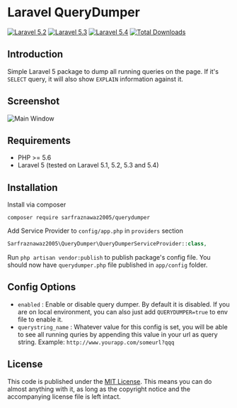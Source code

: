 # Laravel QueryDumper

[![Laravel 5.2](https://img.shields.io/badge/Laravel-5.2-brightgreen.svg?style=flat-square)](http://laravel.com)
[![Laravel 5.3](https://img.shields.io/badge/Laravel-5.3-brightgreen.svg?style=flat-square)](http://laravel.com)
[![Laravel 5.4](https://img.shields.io/badge/Laravel-5.4-brightgreen.svg?style=flat-square)](http://laravel.com)
[![Total Downloads](https://poser.pugx.org/sarfraznawaz2005/querydumper/downloads)](https://packagist.org/packages/sarfraznawaz2005/querydumper)

## Introduction ##

Simple Laravel 5 package to dump all running queries on the page. If it's `SELECT` query, it will also show `EXPLAIN` information against it.

## Screenshot ##

![Main Window](https://raw.github.com/sarfraznawaz2005/querydumper/master/screen.png)

## Requirements ##

 - PHP >= 5.6
 - Laravel 5 (tested on Laravel 5.1, 5.2,  5.3 and 5.4)

## Installation ##

Install via composer
```
composer require sarfraznawaz2005/querydumper
```

Add Service Provider to `config/app.php` in `providers` section
```php
Sarfraznawaz2005\QueryDumper\QueryDumperServiceProvider::class,
```

Run `php artisan vendor:publish` to publish package's config file. You should now have `querydumper.php` file published in `app/config` folder.

## Config Options ##

 - `enabled` : Enable or disable query dumper. By default it is disabled. If you are on local environment, you can also just add `QUERYDUMPER=true` to env file to enable it.
 - `querystring_name` : Whatever value for this config is set, you will be able to see all running quries by appending this value in your url as query string. Example: `http://www.yourapp.com/someurl?qqq`

## License ##

This code is published under the [MIT License](http://opensource.org/licenses/MIT).
This means you can do almost anything with it, as long as the copyright notice and the accompanying license file is left intact.
